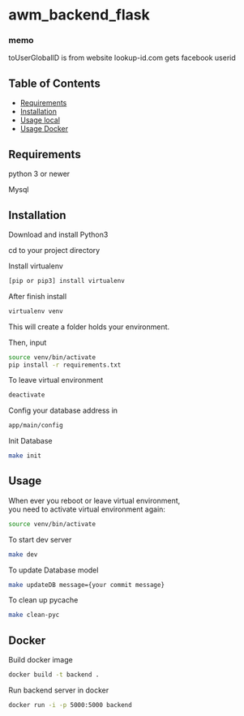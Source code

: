 # awm_backend_flask

### memo

toUserGlobalID is from website lookup-id.com gets facebook userid


## Table of Contents

- [Requirements](#requirements)
- [Installation](#installation)
- [Usage local](#usage)
- [Usage Docker](#docker)

## Requirements

python 3 or newer

Mysql

## Installation

Download and install Python3

cd to your project directory

Install virtualenv

```sh
[pip or pip3] install virtualenv
```

After finish install

```sh
virtualenv venv
```

This will create a folder holds your environment.

Then, input

```sh
source venv/bin/activate
pip install -r requirements.txt
```

To leave virtual environment

```sh
deactivate
```

Config your database address in

```sh
app/main/config
```

Init Database

```sh
make init
```

## Usage

When ever you reboot or leave virtual environment,\
you need to activate virtual environment again:

```sh
source venv/bin/activate
```

To start dev server

```sh
make dev
```


To update Database model

```sh
make updateDB message={your commit message}
```

To clean up pycache

```sh
make clean-pyc
```

## Docker

Build docker image
```sh
docker build -t backend .
```

Run backend server in docker
```sh
docker run -i -p 5000:5000 backend
```